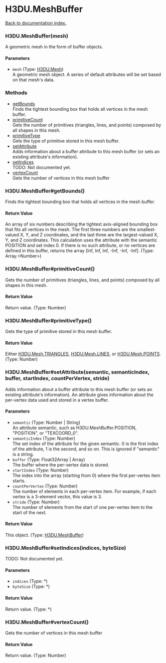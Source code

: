 # H3DU.MeshBuffer

[Back to documentation index.](index.md)

 <a name='H3DU.MeshBuffer'></a>
### H3DU.MeshBuffer(mesh)

A geometric mesh in the form of buffer objects.

#### Parameters

* `mesh` (Type: <a href="H3DU.Mesh.md">H3DU.Mesh</a>)<br>
    A geometric mesh object. A series of default attributes will be set based on that mesh's data.

### Methods

* [getBounds](#H3DU.MeshBuffer_H3DU.MeshBuffer_getBounds)<br>Finds the tightest
bounding box that holds all vertices in the mesh buffer.
* [primitiveCount](#H3DU.MeshBuffer_H3DU.MeshBuffer_primitiveCount)<br>Gets the number of primitives (triangles, lines,
and points) composed by all shapes in this mesh.
* [primitiveType](#H3DU.MeshBuffer_H3DU.MeshBuffer_primitiveType)<br>Gets the type of primitive stored in this mesh buffer.
* [setAttribute](#H3DU.MeshBuffer_H3DU.MeshBuffer_setAttribute)<br>Adds information about a buffer attribute to this
mesh buffer (or sets an
existing attribute's information).
* [setIndices](#H3DU.MeshBuffer_H3DU.MeshBuffer_setIndices)<br>TODO: Not documented yet.
* [vertexCount](#H3DU.MeshBuffer_H3DU.MeshBuffer_vertexCount)<br>Gets the number of vertices in this mesh buffer

 <a name='H3DU.MeshBuffer_H3DU.MeshBuffer_getBounds'></a>
### H3DU.MeshBuffer#getBounds()

Finds the tightest
bounding box that holds all vertices in the mesh buffer.

#### Return Value

An array of six numbers describing the tightest
axis-aligned bounding box
that fits all vertices in the mesh. The first three numbers
are the smallest-valued X, Y, and Z coordinates, and the
last three are the largest-valued X, Y, and Z coordinates.
This calculation uses the attribute with the semantic POSITION
and set index 0. If there is no such attribute,
or no vertices are defined in this buffer, returns the array
[Inf, Inf, Inf, -Inf, -Inf, -Inf]. (Type: Array.&lt;Number>)

 <a name='H3DU.MeshBuffer_H3DU.MeshBuffer_primitiveCount'></a>
### H3DU.MeshBuffer#primitiveCount()

Gets the number of primitives (triangles, lines,
and points) composed by all shapes in this mesh.

#### Return Value

Return value. (Type: Number)

 <a name='H3DU.MeshBuffer_H3DU.MeshBuffer_primitiveType'></a>
### H3DU.MeshBuffer#primitiveType()

Gets the type of primitive stored in this mesh buffer.

#### Return Value

Either <a href="H3DU.Mesh.md#H3DU.Mesh.TRIANGLES">H3DU.Mesh.TRIANGLES</a>,
<a href="H3DU.Mesh.md#H3DU.Mesh.LINES">H3DU.Mesh.LINES</a>, or <a href="H3DU.Mesh.md#H3DU.Mesh.POINTS">H3DU.Mesh.POINTS</a>. (Type: Number)

 <a name='H3DU.MeshBuffer_H3DU.MeshBuffer_setAttribute'></a>
### H3DU.MeshBuffer#setAttribute(semantic, semanticIndex, buffer, startIndex, countPerVertex, stride)

Adds information about a buffer attribute to this
mesh buffer (or sets an
existing attribute's information). An attribute
gives information about the per-vertex data used and
stored in a vertex buffer.

#### Parameters

* `semantic` (Type: Number | String)<br>
    An attribute semantic, such as H3DU.MeshBuffer.POSITION, "POSITION", or "TEXCOORD_0".
* `semanticIndex` (Type: Number)<br>
    The set index of the attribute for the given semantic. 0 is the first index of the attribute, 1 is the second, and so on. This is ignored if "semantic" is a string.
* `buffer` (Type: Float32Array | Array)<br>
    The buffer where the per-vertex data is stored.
* `startIndex` (Type: Number)<br>
    The index into the array (starting from 0) where the first per-vertex item starts.
* `countPerVertex` (Type: Number)<br>
    The number of elements in each per-vertex item. For example, if each vertex is a 3-element vector, this value is 3.
* `stride` (Type: Number)<br>
    The number of elements from the start of one per-vertex item to the start of the next.

#### Return Value

This object. (Type: <a href="H3DU.MeshBuffer.md">H3DU.MeshBuffer</a>)

 <a name='H3DU.MeshBuffer_H3DU.MeshBuffer_setIndices'></a>
### H3DU.MeshBuffer#setIndices(indices, byteSize)

TODO: Not documented yet.

#### Parameters

* `indices` (Type: *)
* `byteSize` (Type: *)

#### Return Value

Return value. (Type: *)

 <a name='H3DU.MeshBuffer_H3DU.MeshBuffer_vertexCount'></a>
### H3DU.MeshBuffer#vertexCount()

Gets the number of vertices in this mesh buffer

#### Return Value

Return value. (Type: Number)
